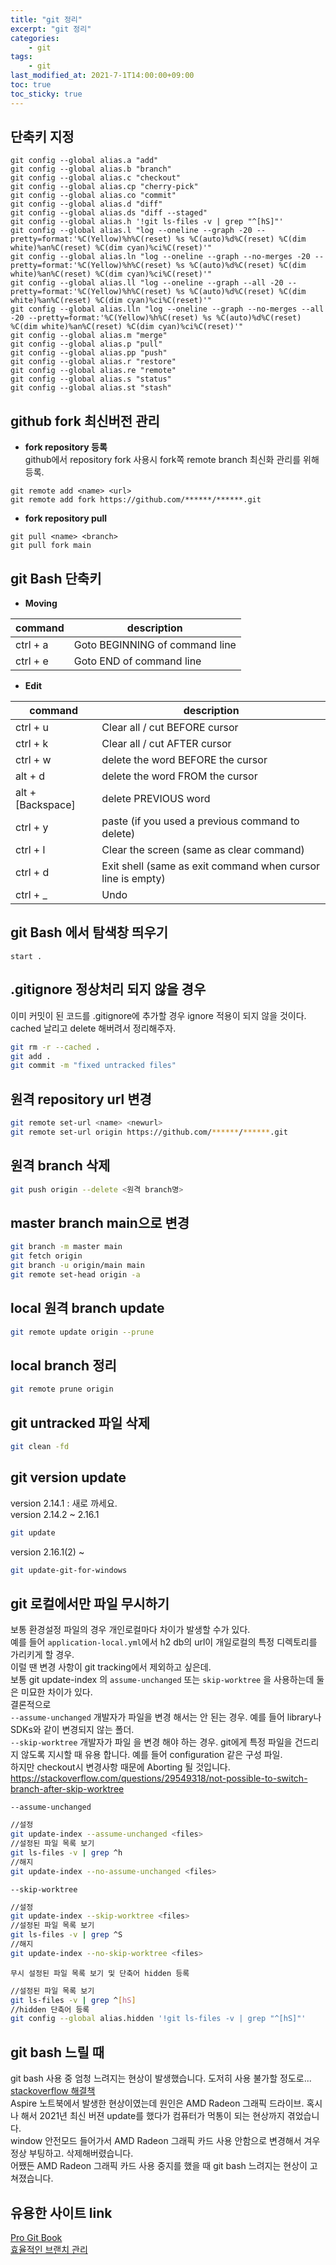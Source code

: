 ```yaml
---
title: "git 정리"
excerpt: "git 정리"
categories:
    - git
tags:
    - git
last_modified_at: 2021-7-1T14:00:00+09:00
toc: true
toc_sticky: true
---
```


## 단축키 지정
```shell
git config --global alias.a "add"
git config --global alias.b "branch"
git config --global alias.c "checkout"
git config --global alias.cp "cherry-pick"
git config --global alias.co "commit"
git config --global alias.d "diff"
git config --global alias.ds "diff --staged"
git config --global alias.h '!git ls-files -v | grep "^[hS]"'
git config --global alias.l "log --oneline --graph -20 --pretty=format:'%C(Yellow)%h%C(reset) %s %C(auto)%d%C(reset) %C(dim white)%an%C(reset) %C(dim cyan)%ci%C(reset)'"
git config --global alias.ln "log --oneline --graph --no-merges -20 --pretty=format:'%C(Yellow)%h%C(reset) %s %C(auto)%d%C(reset) %C(dim white)%an%C(reset) %C(dim cyan)%ci%C(reset)'"
git config --global alias.ll "log --oneline --graph --all -20 --pretty=format:'%C(Yellow)%h%C(reset) %s %C(auto)%d%C(reset) %C(dim white)%an%C(reset) %C(dim cyan)%ci%C(reset)'"
git config --global alias.lln "log --oneline --graph --no-merges --all -20 --pretty=format:'%C(Yellow)%h%C(reset) %s %C(auto)%d%C(reset) %C(dim white)%an%C(reset) %C(dim cyan)%ci%C(reset)'"
git config --global alias.m "merge"
git config --global alias.p "pull"
git config --global alias.pp "push"
git config --global alias.r "restore"
git config --global alias.re "remote"
git config --global alias.s "status"
git config --global alias.st "stash"
```

## github fork 최신버전 관리
- **fork repository 등록**  
github에서 repository fork 사용시 fork쪽 remote branch 최신화 관리를 위해 등록.

```shell
git remote add <name> <url>
git remote add fork https://github.com/******/******.git
```

- **fork repository pull**  

```shell
git pull <name> <branch>
git pull fork main
```

## git Bash 단축키
- **Moving**

| command  | description                    |
|----------|--------------------------------|
| ctrl + a          | Goto BEGINNING of command line |
| ctrl + e          | Goto END of command line       |

- **Edit**

| command  | description                    |
|----------|--------------------------------|
| ctrl + u          | Clear all / cut BEFORE cursor |
| ctrl + k          | Clear all / cut AFTER cursor |
| ctrl + w          | delete the word BEFORE the cursor |
| alt + d           | delete the word FROM the cursor |
| alt + [Backspace] | delete PREVIOUS word |
| ctrl + y          | paste (if you used a previous command to delete) |
| ctrl + l          | Clear the screen (same as clear command) |
| ctrl + d          | Exit shell (same as exit command when cursor line is empty) |
| ctrl + _          | Undo |

## git Bash 에서 탐색창 띄우기
```shell
start .
```

## .gitignore 정상처리 되지 않을 경우
이미 커밋이 된 코드를 .gitignore에 추가할 경우 ignore 적용이 되지 않을 것이다.  
cached 날리고 delete 해버려서 정리해주자.
```bash
git rm -r --cached .
git add .
git commit -m "fixed untracked files"
```

## 원격 repository url 변경
```bash
git remote set-url <name> <newurl>
git remote set-url origin https://github.com/******/******.git
```

## 원격 branch 삭제
```bash
git push origin --delete <원격 branch명>
```

## master branch main으로 변경
```bash
git branch -m master main
git fetch origin
git branch -u origin/main main
git remote set-head origin -a
```

## local 원격 branch update
```bash
git remote update origin --prune
```

## local branch 정리
```bash
git remote prune origin
```

## git untracked 파일 삭제
```bash
git clean -fd
```

## git version update
version 2.14.1 : 새로 까세요.  
version 2.14.2 ~ 2.16.1
```bash
git update
```
version 2.16.1(2) ~
```bash
git update-git-for-windows
```

## git 로컬에서만 파일 무시하기
보통 환경설정 파일의 경우 개인로컬마다 차이가 발생할 수가 있다.  
예를 들어 `application-local.yml`에서 h2 db의 url이 개일로컬의 특정 디렉토리를 가리키게 할 경우.  
이럴 땐 변경 사항이 git tracking에서 제외하고 싶은데.  
보통 git update-index 의 `assume-unchanged` 또는 `skip-worktree` 을 사용하는데 둘은 미묘한 차이가 있다.  
결론적으로  
`--assume-unchanged` 개발자가 파일을 변경 해서는 안 된는 경우. 예를 들어 library나 SDKs와 같이 변경되지 않는 폴더.  
`--skip-worktree` 개발자가 파일 을 변경 해야 하는 경우. git에게 특정 파일을 건드리지 않도록 지시할 때 유용 합니다. 예를 들어 configuration 같은 구성 파일.  
하지만 checkout시 변경사항 때문에 Aborting 될 것입니다.  
https://stackoverflow.com/questions/29549318/not-possible-to-switch-branch-after-skip-worktree

`--assume-unchanged`

```bash
//설정
git update-index --assume-unchanged <files>
//설정된 파일 목록 보기
git ls-files -v | grep ^h
//해지
git update-index --no-assume-unchanged <files>

```

`--skip-worktree`

```bash
//설정
git update-index --skip-worktree <files>
//설정된 파일 목록 보기
git ls-files -v | grep ^S
//해지
git update-index --no-skip-worktree <files>
```

`무시 설정된 파일 목록 보기 및 단축어 hidden 등록`

```bash
//설정된 파일 목록 보기
git ls-files -v | grep ^[hS]
//hidden 단축어 등록
git config --global alias.hidden '!git ls-files -v | grep "^[hS]"'
```

## git bash 느릴 때
git bash 사용 중 엄청 느려지는 현상이 발생했습니다. 도저히 사용 불가할 정도로...  
[stackoverflow 해결책](https://stackoverflow.com/questions/42888024/git-bash-mintty-is-extremely-slow-on-windows-10-os)  
Aspire 노트북에서 발생한 현상이였는데 원인은 AMD Radeon 그래픽 드라이브. 혹시나 해서 2021년 최신 버젼 update를 했다가 컴퓨터가 먹통이 되는 현상까지 겪었습니다.  
window 안전모드 들어가서 AMD Radeon 그래픽 카드 사용 안함으로 변경해서 겨우 정상 부팅하고. 삭제해버렸습니다.  
어쨌든 AMD Radeon 그래픽 카드 사용 중지를 했을 때 git bash 느려지는 현상이 고쳐졌습니다.

## 유용한 사이트 link
[Pro Git Book](https://git-scm.com/book/ko/v2)  
[효율적인 브랜치 관리](https://nvie.com/posts/a-successful-git-branching-model/)  
